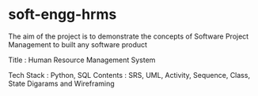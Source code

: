 # soft-engg-hrms
The aim of the project is to demonstrate the concepts of Software Project Management to built any software product

Title : Human Resource Management System

Tech Stack : Python, SQL
Contents : SRS, UML, Activity, Sequence, Class, State Digarams and Wireframing
